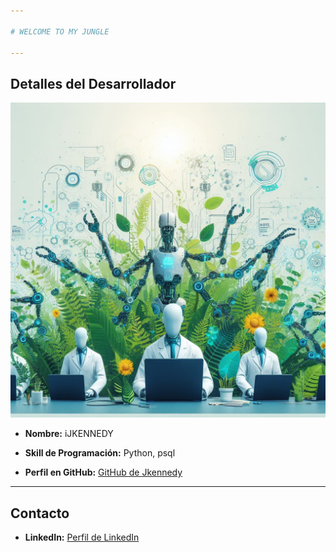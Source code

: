 ```yaml
---

# WELCOME TO MY JUNGLE

---
```


## Detalles del Desarrollador

![](jungle001.jpeg)
- **Nombre:** iJKENNEDY
- **Skill de Programación:** Python, psql

 
- **Perfil en GitHub:** [GitHub de Jkennedy](https://github.com/ijkennedy)

---

## Contacto
 
- **LinkedIn:** [Perfil de LinkedIn](https://www.linkedin.com/in/ijkennedy) 

